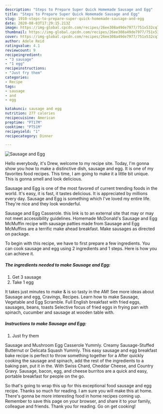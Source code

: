 ```yaml
---
description: "Steps to Prepare Super Quick Homemade Sausage and Egg"
title: "Steps to Prepare Super Quick Homemade Sausage and Egg"
slug: 1910-steps-to-prepare-super-quick-homemade-sausage-and-egg
date: 2020-08-03T17:29:15.213Z
image: https://img-global.cpcdn.com/recipes/26ee308a49de7977/751x532cq70/sausage-and-egg-recipe-main-photo.jpg
thumbnail: https://img-global.cpcdn.com/recipes/26ee308a49de7977/751x532cq70/sausage-and-egg-recipe-main-photo.jpg
cover: https://img-global.cpcdn.com/recipes/26ee308a49de7977/751x532cq70/sausage-and-egg-recipe-main-photo.jpg
author: Adele Reid
ratingvalue: 4.1
reviewcount: 9
recipeingredient:
- "3 sausage"
- "1 egg"
recipeinstructions:
- "Just fry them"
categories:
- Recipe
tags:
- sausage
- and
- egg

katakunci: sausage and egg 
nutrition: 277 calories
recipecuisine: American
preptime: "PT17M"
cooktime: "PT51M"
recipeyield: "1"
recipecategory: Dinner

---
```



![Sausage and Egg](https://img-global.cpcdn.com/recipes/26ee308a49de7977/751x532cq70/sausage-and-egg-recipe-main-photo.jpg)

Hello everybody, it's Drew, welcome to my recipe site. Today, I'm gonna show you how to make a distinctive dish, sausage and egg. It is one of my favorites food recipes. This time, I am going to make it a little bit unique. This is gonna smell and look delicious.

Sausage and Egg is one of the most favored of current trending foods in the world. It's easy, it is fast, it tastes delicious. It is appreciated by millions every day. Sausage and Egg is something which I've loved my entire life. They're nice and they look wonderful.

Sausage and Egg Casserole. this link is to an external site that may or may not meet accessibility guidelines. Homemade McDonald&#39;s Sausage and Egg McMuffin recipe with sausage patties made from Sausage and Egg McMuffins are a terrific make ahead breakfast. Make sausages as directed on package.


To begin with this recipe, we have to first prepare a few ingredients. You can cook sausage and egg using 2 ingredients and 1 steps. Here is how you can achieve it.

<!--inarticleads1-->

##### The ingredients needed to make Sausage and Egg:

1. Get 3 sausage
1. Take 1 egg


It takes just minutes to make &amp; is so tasty in the AM! See more ideas about Sausage and egg, Cravings, Recipes. Learn how to make Sausage, Vegetable and Egg Scramble. Full English breakfast with fried eggs, sausages, beans, toasts Selective focus of fried eggs in frying pan with spinach, cucumber and sausage at wooden table with. 

<!--inarticleads2-->

##### Instructions to make Sausage and Egg:

1. Just fry them


Sausage and Mushroom Egg Casserole Yummly. Creamy Sausage-Stuffed Butternut or Delicata Squash Yummly. This easy sausage and egg breakfast bake recipe is perfect to throw something together for a After quickly cooking the sausage and spinach, add the rest of the ingredients to a baking pan, put it in the. With Swiss Chard, Cheddar Cheese, and Country Gravy. Sausage, bacon, egg, and cheese burritos are a quick and easy, portable breakfast for people on the go. 

So that's going to wrap this up for this exceptional food sausage and egg recipe. Thanks so much for reading. I am sure you will make this at home. There's gonna be more interesting food in home recipes coming up. Remember to save this page on your browser, and share it to your family, colleague and friends. Thank you for reading. Go on get cooking!
